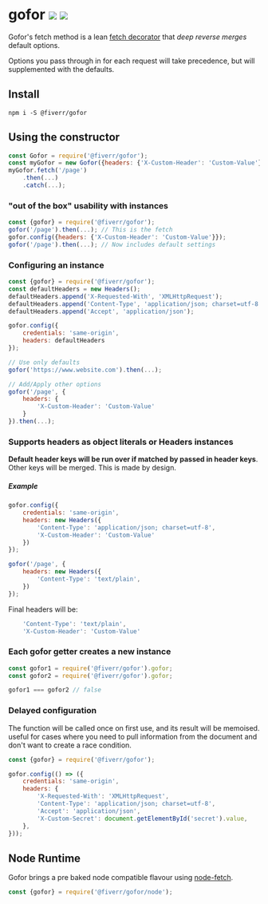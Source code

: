 # gofor [![](https://img.shields.io/npm/v/@fiverr/gofor.svg)](https://www.npmjs.com/package/@fiverr/gofor) [![](https://img.shields.io/circleci/project/github/fiverr/gofor.svg)](https://circleci.com/gh/fiverr/gofor)

Gofor's fetch method is a lean [fetch decorator](https://developer.mozilla.org/en/docs/Web/API/Fetch_API) that *deep reverse merges* default options.

Options you pass through in for each request will take precedence, but will supplemented with the defaults.

## Install
```
npm i -S @fiverr/gofor
```

## Using the constructor
```js
const Gofor = require('@fiverr/gofor');
const myGofor = new Gofor({headers: {'X-Custom-Header': 'Custom-Value'}});
myGofor.fetch('/page')
    .then(...)
    .catch(...);
```

### "out of the box" usability with instances
```js
const {gofor} = require('@fiverr/gofor');
gofor('/page').then(...); // This is the fetch
gofor.config({headers: {'X-Custom-Header': 'Custom-Value'}});
gofor('/page').then(...); // Now includes default settings
```

### Configuring an instance
```javascript
const {gofor} = require('@fiverr/gofor');
const defaultHeaders = new Headers();
defaultHeaders.append('X-Requested-With', 'XMLHttpRequest');
defaultHeaders.append('Content-Type', 'application/json; charset=utf-8');
defaultHeaders.append('Accept', 'application/json');

gofor.config({
    credentials: 'same-origin',
    headers: defaultHeaders
});

// Use only defaults
gofor('https://www.website.com').then(...);

// Add/Apply other options
gofor('/page', {
    headers: {
        'X-Custom-Header': 'Custom-Value'
    }
}).then(...);
```

### Supports headers as object literals or Headers instances
**Default header keys will be run over if matched by passed in header keys**. Other keys will be merged. This is made by design.

##### Example
```js
gofor.config({
    credentials: 'same-origin',
    headers: new Headers({
        'Content-Type': 'application/json; charset=utf-8',
        'X-Custom-Header': 'Custom-Value'
    })
});

gofor('/page', {
    headers: new Headers({
        'Content-Type': 'text/plain',
    })
});
```
Final headers will be:
```js
    'Content-Type': 'text/plain',
    'X-Custom-Header': 'Custom-Value'
```

### Each gofor getter creates a new instance
```js
const gofor1 = require('@fiverr/gofor').gofor;
const gofor2 = require('@fiverr/gofor').gofor;

gofor1 === gofor2 // false
```

### Delayed configuration
The function will be called once on first use, and its result will be memoised. useful for cases where you need to pull information from the document and don't want to create a race condition.

```js
const {gofor} = require('@fiverr/gofor');

gofor.config(() => ({
    credentials: 'same-origin',
    headers: {
        'X-Requested-With': 'XMLHttpRequest',
        'Content-Type': 'application/json; charset=utf-8',
        'Accept': 'application/json',
        'X-Custom-Secret': document.getElementById('secret').value,
    },
}));
```

## Node Runtime
Gofor brings a pre baked node compatible flavour using [node-fetch](https://www.npmjs.com/package/node-fetch).
```js
const {gofor} = require('@fiverr/gofor/node');
```
